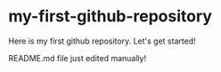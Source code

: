# my-first-github-repository
Here is my first github repository. Let's get started!

README.md file just edited manually!
